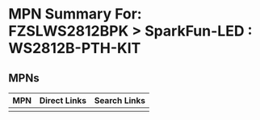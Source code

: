 



# MPN Summary For: FZSLWS2812BPK > SparkFun-LED : WS2812B-PTH-KIT

## MPNs
  

|MPN|Direct Links|Search Links|
| :--- | :--- | :--- |
||||
